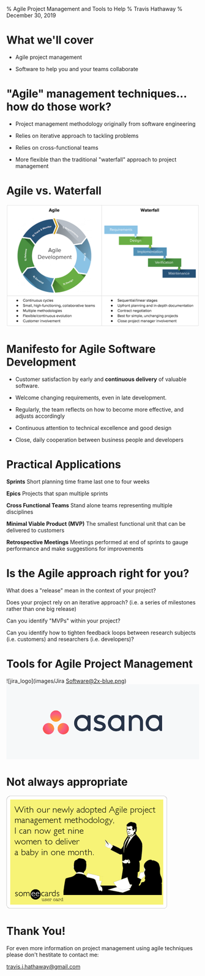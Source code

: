 % Agile Project Management and Tools to Help
% Travis Hathaway
% December 30, 2019

# What we'll cover

- Agile project management

- Software to help you and your teams collaborate

# "Agile" management techniques... how do those work?

- Project management methodology originally from software engineering

- Relies on iterative approach to tackling problems

- Relies on cross-functional teams

- More flexible than the traditional "waterfall" approach to project management

# Agile vs. Waterfall

![waterfall\_vs\_agile](images/waterfall_vs_agile.png)

# Manifesto for Agile Software Development

- Customer satisfaction by early and **continuous delivery** of valuable software.

- Welcome changing requirements, even in late development.

- Regularly, the team reflects on how to become more effective, and adjusts accordingly

- Continuous attention to technical excellence and good design

- Close, daily cooperation between business people and developers

# Practical Applications

**Sprints** Short planning time frame last one to four weeks

**Epics** Projects that span multiple sprints

**Cross Functional Teams** Stand alone teams representing multiple disciplines

**Minimal Viable Product (MVP)** The smallest functional unit that can be delivered to customers

**Retrospective Meetings** Meetings performed at end of sprints to gauge performance and make suggestions for improvements

# Is the Agile approach right for you?

What does a "release" mean in the context of your project? 

Does your project rely on an iterative approach? (i.e. a series of milestones rather than one big release)

Can you identify "MVPs" within your project?

Can you identify how to tighten feedback loops between research subjects (i.e. customers) and researchers (i.e. developers)?

# Tools for Agile Project Management

![jira_logo](images/Jira Software@2x-blue.png)
![asana_logo](images/asana.png)

# Not always appropriate

![agile joke](images/agile_joke_9_months.png)

# Thank You!

For even more information on project management using agile techniques please don't hestitate to contact me:

travis.j.hathaway@gmail.com

